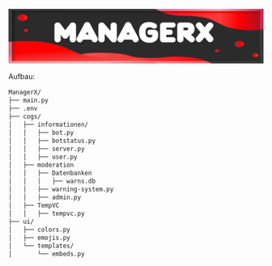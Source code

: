 <img draggable="false" src="https://github.com/Oppro-net-Development/ManagerX/blob/main/GitHub/Img/managerx.png"></a>


Aufbau:
```
ManagerX/
├── main.py
├── .env
├── cogs/
│   ├── informationen/
│   │   ├── bot.py
│   │   ├── botstatus.py
│   │   ├── server.py
│   │   ├── user.py
│   ├── moderation
│   │   ├── Datenbanken
│   │   │   ├── warns.db
│   │   ├── warning-system.py
│   │   ├── admin.py
│   ├── TempVC
│   │   ├── tempvc.py
├── ui/
│   ├── colors.py
│   ├── emojis.py
│   └── templates/
│       └── embeds.py

```
